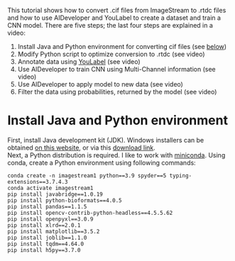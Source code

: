 This tutorial shows how to convert .cif files from ImageStream to .rtdc files and
how to use AIDeveloper and YouLabel to create a dataset and train a CNN model.
There are five steps; the last four steps are explained in a video:


1. Install Java and Python environment for converting cif files (see [below](#install-java-and-python-environment))
2. Modify Python script to optimize conversion to .rtdc (see video)
3. Annotate data using [YouLabel](https://github.com/maikherbig/YouLabel/releases) (see video)
4. Use AIDeveloper to train CNN using Multi-Channel information (see video)
5. Use AIDeveloper to apply model to new data (see video)
6. Filter the data using probabilities, returned by the model (see video)


# Install Java and Python environment   
First, install Java development kit (JDK). Windows installers can be obtained [on this website](https://www.oracle.com/java/technologies/downloads/#jdk18-windows), or via this [download link](https://download.oracle.com/java/18/latest/jdk-18_windows-x64_bin.exe).  
Next, a Python distribution is required. I like to work with [miniconda](https://docs.conda.io/en/latest/miniconda.html). 
Using conda, create a Python environment using following commands:
```
conda create -n imagestream1 python==3.9 spyder==5 typing-extensions==3.7.4.3
conda activate imagestream1
pip install javabridge==1.0.19
pip install python-bioformats==4.0.5
pip install pandas==1.1.5
pip install opencv-contrib-python-headless==4.5.5.62
pip install openpyxl==3.0.9
pip install xlrd==2.0.1
pip install matplotlib==3.5.2
pip install joblib==1.1.0
pip install tqdm==4.64.0
pip install h5py==3.7.0  
```
